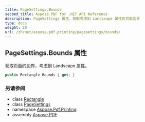 ```yaml
---
title: PageSettings.Bounds
second_title: Aspose.PDF for .NET API Reference
description: PageSettings 属性。获取考虑到 Landscape 属性的页面边界
type: docs
weight: 20
url: /zh/net/aspose.pdf.printing/pagesettings/bounds/
---
```

## PageSettings.Bounds 属性

获取页面的边界，考虑到 Landscape 属性。

```csharp
public Rectangle Bounds { get; }
```

### 另请参阅

* class [Rectangle](../../../aspose.pdf/rectangle/)
* class [PageSettings](../)
* namespace [Aspose.Pdf.Printing](../../../aspose.pdf.printing/)
* assembly [Aspose.PDF](../../../)